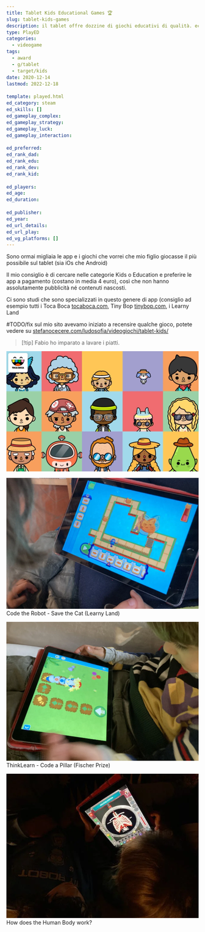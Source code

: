 ```yaml
---
title: Tablet Kids Educational Games 🏆
slug: tablet-kids-games
description: il tablet offre dozzine di giochi educativi di qualità. eccone alcuni.
type: PlayED
categories:
  - videogame
tags:
  - award
  - g/tablet
  - target/kids
date: 2020-12-14
lastmod: 2022-12-18

template: played.html
ed_category: steam
ed_skills: []
ed_gameplay_complex: 
ed_gameplay_strategy: 
ed_gameplay_luck: 
ed_gameplay_interaction: 

ed_preferred: 
ed_rank_dad: 
ed_rank_edu: 
ed_rank_dev: 
ed_rank_kid: 

ed_players: 
ed_age: 
ed_duration: 

ed_publisher: 
ed_year: 
ed_url_details: 
ed_url_play: 
ed_vg_platforms: []
---
```


Sono ormai migliaia le app e i giochi che vorrei che mio figlio giocasse il più possibile sul tablet (sia iOs che Android)

Il mio consiglio è di cercare nelle categorie Kids o Education e preferire le app a pagamento (costano in media 4 euro), così che non hanno assolutamente pubblicità né contenuti nascosti.

Ci sono studi che sono specializzati in questo genere di app (consiglio ad esempio tutti i Toca Boca [tocaboca.com](https://tocaboca.com/apps/), Tiny Bop [tinybop.com](https://tinybop.com/apps), i Learny Land

#TODO/fix
sul mio sito avevamo iniziato a recensire qualche gioco, potete vedere su [stefanocecere.com/ludosofia/videogiochi/tablet-kids/](https://stefanocecere.com/ludosofia/videogiochi/tablet-kids/)  

> [!tip] Fabio
> ho imparato a lavare i piatti.  

![](../../assets/img/played/videogame/tocaboca_games.webp)

![](../../assets/img/played/videogame/tablet_code_the_robot_save_the_cat.webp)
Code the Robot - Save the Cat (Learny Land)

![](../../assets/img/played/videogame/tablet_think_learn_code_a_pillar.webp)
ThinkLearn - Code a Pillar (Fischer Prize)

![](../../assets/img/played/videogame/tablet_how_does_the_human_body_work.webp)
How does the Human Body work?
